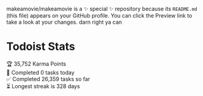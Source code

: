 makeamovie/makeamovie is a ✨ special ✨ repository because its `README.md` (this file) appears on your GitHub profile.
You can click the Preview link to take a look at your changes. darn right ya can

# Todoist Stats

<!-- TODO-IST:START -->
🏆  35,752 Karma Points           
🌸  Completed 0 tasks today           
✅  Completed 26,359 tasks so far           
⏳  Longest streak is 328 days
<!-- TODO-IST:END -->